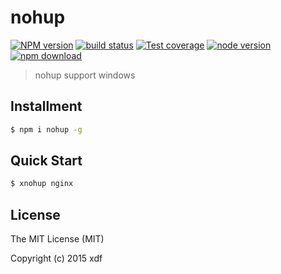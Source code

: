 nohup
=====

[![NPM version][npm-image]][npm-url]
[![build status][travis-image]][travis-url]
[![Test coverage][coveralls-image]][coveralls-url]
[![node version][node-image]][node-url]
[![npm download][download-image]][download-url]

[npm-image]: https://img.shields.io/npm/v/nohup.svg?style=flat-square
[npm-url]: https://npmjs.org/package/nohup
[travis-image]: https://img.shields.io/travis/xudafeng/nohup.svg?style=flat-square
[travis-url]: https://travis-ci.org/xudafeng/nohup
[coveralls-image]: https://img.shields.io/coveralls/xudafeng/nohup.svg?style=flat-square
[coveralls-url]: https://coveralls.io/r/xudafeng/nohup?branch=master
[node-image]: https://img.shields.io/badge/node.js-%3E=_0.10-green.svg?style=flat-square
[node-url]: http://nodejs.org/download/
[download-image]: https://img.shields.io/npm/dm/nohup.svg?style=flat-square
[download-url]: https://npmjs.org/package/nohup

> nohup support windows

## Installment

```bash
$ npm i nohup -g
```

## Quick Start

```bash
$ xnohup nginx
```

## License

The MIT License (MIT)

Copyright (c) 2015 xdf
